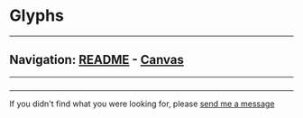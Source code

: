 # Glyphs


---
Navigation: [README](README.md) - [Canvas](Canvas.md)
---







---


### 








### 











---

If you didn't find what you were looking for, please [send me a message](mailto:contact+help@haptrix.com)